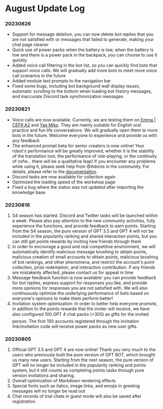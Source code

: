 # August Update Log

### 20230826

* Support for message deletion, you can now delete bot replies that you are not satisfied with or messages that failed to generate, making your chat page cleaner
* Quick use of power packs when the battery is low, when the battery is low and there is a power pack in the backpack, you can choose to use it quickly
* Added voice call filtering in the bot list, so you can quickly find bots that support voice calls. We will gradually add more bots to meet more voice call scenarios in the future
* Added module text prompts to the navigation bar
* Fixed some bugs, including bot background wall display issues, automatic scrolling to the bottom when loading bot history messages, and inaccurate Discord task synchronization messages

### 20230821

* Voice calls are now available. Currently, we are testing them on [Emma | CEFR A2](https://app.myshell.ai/chat?shareCode=359812d2bfed4848844cdec930ee9557\&bot=1) and [Yae Miko](https://app.myshell.ai/chat?shareCode=988cfd4d5f4a47ccb9203aa4e3e4de85\&bot=1). They are mainly suitable for English oral practice and fun life conversations. We will gradually open them to more bots in the future. Welcome everyone to experience and provide us with any feedback
* The enhanced prompt beta for senior creators is now online! Your robot's performance will be greatly improved, whether it is the stability of the translation tool, the performance of role-playing, or the continuity of nsfw... there will be a qualitative leap! If you encounter any problems while using it, please seek help from @Adonis in the community. For details, please refer to the [documentation](https://docs.myshell.ai/v/zhong-wen/product-manual/ji-qi-ren-chuang-yi-gong-fang/qiang-hua-promptbeta).
* Discord tasks are now available for collection again
* Optimized the loading speed of the workshop page
* Fixed a bug where the status was not updated after importing the knowledge base

### 20230816

1. S4 season has started. Discord and Twitter tasks will be launched within a week. Please also pay attention to the new community activities, fully experience the functions, and provide feedback to earn points. Starting from the S4 season, the pure version of GPT 3.5 and GPT 4 will not be included in the popularity ranking and shared interaction points, but you can still get points rewards by inviting new friends through them
2. In order to encourage a good and real competitive environment, we will automatically identify malicious message brushing to obtain points, malicious creation of small accounts to obtain points, malicious brushing of bot rankings, and other phenomena, and restrict the account's point collection, prize redemption, and interaction contribution. If any friends are mistakenly affected, please contact us for appeal in time
3. Message feedback function is now available: you can provide feedback for bot replies, express support for responses you like, and provide more opinions for responses you are not satisfied with. We will also continuously optimize the underlying performance of bots based on everyone's opinions to make them perform better!
4. Invitation system optimization: In order to better help everyone promote, in addition to the points rewards that the inviter will receive, we have also configured 100 GPT 4 chat packs (️⚡️300) as gifts for the invited person. The first 100 accounts registered through the invitation link/invitation code will receive power packs as new user gifts.

### 20230805

1. Official GPT 3.5 and GPT 4 are now online! Thank you very much to the users who previously built the pure version of GPT BOT, which brought us many new users. Starting from the next season, the pure version of GPT will no longer be included in the popularity ranking and points system, but it still counts as completing points tasks through pure version invitations and sharing.
2. Overall optimization of Markdown rendering effects
3. Special fonts such as italics, image links, and emojis in greeting messages will no longer be read out
4. Chat records of trial chats in guest mode will also be saved after registration.